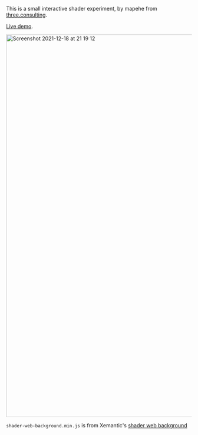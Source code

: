 This is a small interactive shader experiment, by mapehe from [three.consulting](https://three.consulting).

[Live demo](https://mapehe.github.io/trippy-draw-shader/).

<img width="1034" alt="Screenshot 2021-12-18 at 21 19 12" src="https://user-images.githubusercontent.com/18037297/146653329-46e8f817-3f4d-465f-b2c9-c9d3e0892609.png">

`shader-web-background.min.js` is from Xemantic's [shader web background](https://github.com/xemantic/shader-web-background)
